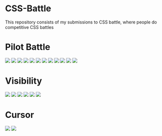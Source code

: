 # CSS-Battle
This repository consists of my submissions to CSS battle, where people do competitive CSS battles

# Pilot Battle

<a href="https://github.com/Jayshil-Patel/CSS-Battle/tree/main/Pilot_Battle/Simply_Square"><img src="https://cssbattle.dev/targets/1.png"></a>  <a href="https://github.com/Jayshil-Patel/CSS-Battle/tree/main/Pilot_Battle/Carrom"><img src="https://cssbattle.dev/targets/2.png"></a>  <a href="https://github.com/Jayshil-Patel/CSS-Battle/tree/main/Pilot_Battle/Push_Button"><img src="https://cssbattle.dev/targets/3.png"></a>  <a href="https://github.com/Jayshil-Patel/CSS-Battle/tree/main/Pilot_Battle/Ups_n_Downs"><img src="https://cssbattle.dev/targets/4.png"></a>  <a href="https://github.com/Jayshil-Patel/CSS-Battle/tree/main/Pilot_Battle/Acid_Rain"><img src="https://cssbattle.dev/targets/5.png"></a>  <a href="https://github.com/Jayshil-Patel/CSS-Battle/tree/main/Pilot_Battle/Missing_Slice"><img src="https://cssbattle.dev/targets/6.png"></a>  <a href="https://github.com/Jayshil-Patel/CSS-Battle/tree/main/Pilot_Battle/Leafy_trail"><img src="https://cssbattle.dev/targets/7.png"></a>  <a href="https://github.com/Jayshil-Patel/CSS-Battle/tree/main/Pilot_Battle/Forking_Crazy"><img src="https://cssbattle.dev/targets/8.png"></a>  <a href="https://github.com/Jayshil-Patel/CSS-Battle/tree/main/Pilot_Battle/Tesseract"><img src="https://cssbattle.dev/targets/9.png"></a>  <a href="https://github.com/Jayshil-Patel/CSS-Battle/tree/main/Pilot_Battle/Cloaked_Spirits"><img src="https://cssbattle.dev/targets/10.png"></a>  <a href="https://github.com/Jayshil-Patel/CSS-Battle/tree/main/Pilot_Battle/Eye_of_Sauron"><img src="https://cssbattle.dev/targets/11.png"></a>  <a href="https://github.com/Jayshil-Patel/CSS-Battle/tree/main/Pilot_Battle/Wiggly_Moustache"><img src="https://cssbattle.dev/targets/12.png"></a>

# Visibility

<a href="https://github.com/Jayshil-Patel/CSS-Battle/tree/main/Visibility/Totally_Triangle"><img src="https://cssbattle.dev/targets/13.png"></a>
<a href="https://github.com/Jayshil-Patel/CSS-Battle/tree/main/Visibility/Web_Maker_logo"><img src="https://cssbattle.dev/targets/14.png"></a>
<a href="https://github.com/Jayshil-Patel/CSS-Battle/tree/main/Visibility/Overlap"><img src="https://cssbattle.dev/targets/15.png"></a>
<a href="https://github.com/Jayshil-Patel/CSS-Battle/tree/main/Visibility/Eye_of_The_Tiger"><img src="https://cssbattle.dev/targets/16.png"></a>
<a href="https://github.com/Jayshil-Patel/CSS-Battle/tree/main/Visibility/Fidget_Spinner"><img src="https://cssbattle.dev/targets/17.png"></a>
<a href="https://github.com/Jayshil-Patel/CSS-Battle/tree/main/Visibility/Matrix"><img src="https://cssbattle.dev/targets/18.png"></a>

# Cursor

<a href="https://github.com/Jayshil-Patel/CSS-Battle/tree/main/Cursor/Cube"><img src="https://cssbattle.dev/targets/19.png"></a>
<a href="https://github.com/Jayshil-Patel/CSS-Battle/tree/main/Cursor/Ticket"><img src="https://cssbattle.dev/targets/20.png"></a>